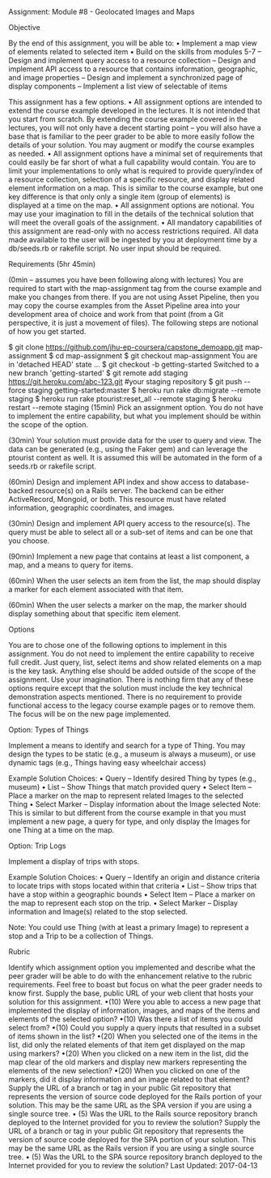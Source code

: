 Assignment: Module #8 - Geolocated Images and Maps

Objective

By the end of this assignment, you will be able to: • Implement a map view of elements related to selected item • Build on the skills from modules 5-7 – Design and implement query access to a resource collection – Design and implement API access to a resource that contains information, geographic, and image properties – Design and implement a synchronized page of display components – Implement a list view of selectable of items

This assignment has a few options. • All assignment options are intended to extend the course example developed in the lectures. It is not intended that you start from scratch. By extending the course example covered in the lectures, you will not only have a decent starting point – you will also have a base that is familiar to the peer grader to be able to more easily follow the details of your solution. You may augment or modify the course examples as needed. • All assignment options have a minimal set of requirements that could easily be far short of what a full capability would contain. You are to limit your implementations to only what is required to provide query/index of a resource collection, selection of a specific resource, and display related element information on a map. This is similar to the course example, but one key difference is that only only a single item (group of elements) is displayed at a time on the map. •	All assignment options are notional. You may use your imagination to fill in the details of the technical solution that will meet the overall goals of the assignment. • All mandatory capabilities of this assignment are read-only with no access restrictions required. All data made available to the user will be ingested by you at deployment time by a db/seeds.rb or rakefile script. No user input should be required.

Requirements (5hr 45min)

(0min – assumes you have been following along with lectures) You are required to start with the map-assignment tag from the course example and make you changes from there. If you are not using Asset Pipeline, then you may copy the course examples from the Asset Pipeline area into your development area of choice and work from that point (from a Git perspective, it is just a movement of files). The following steps are notional of how you get started.

$ git clone https://github.com/jhu-ep-coursera/capstone_demoapp.git map-assignment
$ cd map-assignment
$ git checkout map-assignment
You are in 'detached HEAD' state ...
$ git checkout -b getting-started
Switched to a new branch 'getting-started'
$ git remote add staging https://git.heroku.com/abc-123.git #your staging repository
$ git push --force staging getting-started:master
$ heroku run rake db:migrate --remote staging
$ heroku run rake ptourist:reset_all --remote staging
$ heroku restart --remote staging
(15min) Pick an assignment option. You do not have to implement the entire capability, but what you implement should be within the scope of the option.

(30min) Your solution must provide data for the user to query and view. The data can be generated (e.g., using the Faker gem) and can leverage the ptourist content as well. It is assumed this will be automated in the form of a seeds.rb or rakefile script.

(60min) Design and implement API index and show access to database-backed resource(s) on a Rails server. The backend can be either ActiveRecord, Mongoid, or both. This resource must have related information, geographic coordinates, and images.

(30min) Design and implement API query access to the resource(s). The query must be able to select all or a sub-set of items and can be one that you choose.

(90min) Implement a new page that contains at least a list component, a map, and a means to query for items.

(60min) When the user selects an item from the list, the map should display a marker for each element associated with that item.

(60min) When the user selects a marker on the map, the marker should display something about that specific item element.

Options

You are to chose one of the following options to implement in this assignment. You do not need to implement the entire capability to receive full credit. Just query, list, select items and show related elements on a map is the key task. Anything else should be added outside of the scope of the assignment. Use your imagination. There is nothing firm that any of these options require except that the solution must include the key technical demonstration aspects mentioned. There is no requirement to provide functional access to the legacy course example pages or to remove them. The focus will be on the new page implemented.

Option: Types of Things

Implement a means to identify and search for a type of Thing. You may design the types to be static (e.g., a museum is always a museum), or use dynamic tags (e.g., Things having easy wheelchair access)

Example Solution Choices: • Query – Identify desired Thing by types (e.g., museum) • List – Show Things that match provided query • Select Item – Place a marker on the map to represent related Images to the selected Thing • Select Marker – Display information about the Image selected Note: This is similar to but different from the course example in that you must implement a new page, a query for type, and only display the Images for one Thing at a time on the map.

Option: Trip Logs

Implement a display of trips with stops.

Example Solution Choices: • Query – Identify an origin and distance criteria to locate trips with stops located within that criteria • List – Show trips that have a stop within a geographic bounds • Select Item – Place a marker on the map to represent each stop on the trip. • Select Marker – Display information and Image(s) related to the stop selected.

Note: You could use Thing (with at least a primary Image) to represent a stop and a Trip to be a collection of Things.

Rubric

Identify which assignment option you implemented and describe what the peer grader will be able to do with the enhancement relative to the rubric requirements. Feel free to boast but focus on what the peer grader needs to know first.
Supply the base, public URL of your web client that hosts your solution for this assignment. •(10) Were you able to access a new page that implemented the display of information, images, and maps of the items and elements of the selected option? •(10) Was there a list of items you could select from? •(10) Could you supply a query inputs that resulted in a subset of items shown in the list? •(20) When you selected one of the items in the list, did only the related elements of that item get displayed on the map using markers? •(20) When you clicked on a new item in the list, did the map clear of the old markers and display new markers representing the elements of the new selection? •(20) When you clicked on one of the markers, did it display information and an image related to that element?
Supply the URL of a branch or tag in your public Git repository that represents the version of source code deployed for the Rails portion of your solution. This may be the same URL as the SPA version if you are using a single source tree. • (5) Was the URL to the Rails source repository branch deployed to the Internet provided for you to review the solution?
Supply the URL of a branch or tag in your public Git repository that represents the version of source code deployed for the SPA portion of your solution. This may be the same URL as the Rails version if you are using a single source tree. • (5) Was the URL to the SPA source repository branch deployed to the Internet provided for you to review the solution?
Last Updated: 2017-04-13

